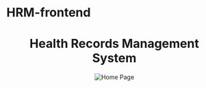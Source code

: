 # HRM-frontend

<h1 align="center">Health Records Management System</h1>
<div align="center">
<img src="#" alt="Home Page">
</div>

